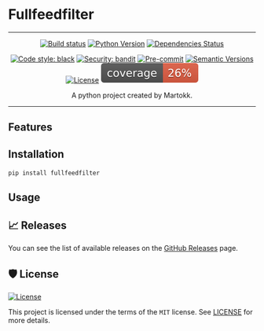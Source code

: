 # Fullfeedfilter

---

<div align="center">

[![Build status](https://github.com/martokk/fullfeedfilter/workflows/build/badge.svg?branch=master&event=push)](https://github.com/martokk/fullfeedfilter/actions?query=workflow%3Abuild)
[![Python Version](https://img.shields.io/pypi/pyversions/fullfeedfilter.svg)](https://pypi.org/project/fullfeedfilter/)
[![Dependencies Status](https://img.shields.io/badge/dependencies-up%20to%20date-brightgreen.svg)](https://github.com/martokk/fullfeedfilter/pulls?utf8=%E2%9C%93&q=is%3Apr%20author%3Aapp%2Fdependabot)

[![Code style: black](https://img.shields.io/badge/code%20style-black-000000.svg)](https://github.com/psf/black)
[![Security: bandit](https://img.shields.io/badge/security-bandit-green.svg)](https://github.com/PyCQA/bandit)
[![Pre-commit](https://img.shields.io/badge/pre--commit-enabled-brightgreen?logo=pre-commit&logoColor=white)](https://github.com/martokk/fullfeedfilter/blob/master/.pre-commit-config.yaml)
[![Semantic Versions](https://img.shields.io/badge/%20%20%F0%9F%93%A6%F0%9F%9A%80-semantic--versions-e10079.svg)](https://github.com/martokk/fullfeedfilter/releases)
[![License](https://img.shields.io/github/license/martokk/fullfeedfilter)](https://github.com/martokk/fullfeedfilter/blob/master/LICENSE)
![Coverage Report](assets/images/coverage.svg)

A python project created by Martokk.

</div>

---

## Features

## Installation

```bash
pip install fullfeedfilter
```



## Usage

## 📈 Releases

You can see the list of available releases on the [GitHub Releases](https://github.com/martokk/fullfeedfilter/releases) page.

## 🛡 License

[![License](https://img.shields.io/github/license/martokk/fullfeedfilter)](https://github.com/martokk/fullfeedfilter/blob/master/LICENSE)

This project is licensed under the terms of the `MIT` license. See [LICENSE](https://github.com/martokk/fullfeedfilter/blob/master/LICENSE) for more details.

